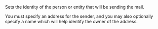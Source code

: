 Sets the identity of the person or entity that will be sending the mail.

You must specify an address for the sender, and you may also optionally specify a name which will help identify the owner of the address.

